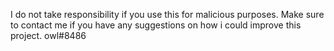 I do not take responsibility if you use this for malicious purposes.
Make sure to contact me if you have any suggestions on how i could improve this project.
owl#8486
